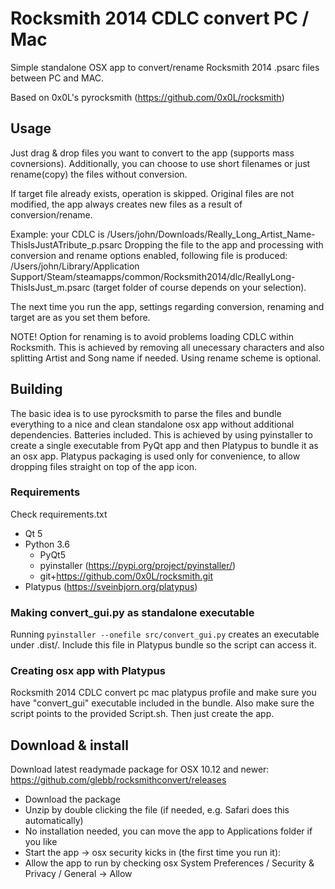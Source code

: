 # Rocksmith 2014 CDLC convert PC / Mac #
Simple standalone OSX app to convert/rename Rocksmith 2014 .psarc files between PC and MAC.

Based on 0x0L's pyrocksmith (https://github.com/0x0L/rocksmith)

## Usage ##
Just drag & drop files you want to convert to the app (supports mass covnersions).
Additionally, you can choose to use short filenames or just rename(copy) the files without conversion.

If target file already exists, operation is skipped. Original files are not modified, the app always
creates new files as a result of conversion/rename.

Example: your CDLC is /Users/john/Downloads/Really_Long_Artist_Name-ThisIsJustATribute_p.psarc
Dropping the file to the app and processing with conversion and rename options enabled, 
following file is produced: /Users/john/Library/Application Support/Steam/steamapps/common/Rocksmith2014/dlc/ReallyLong-ThisIsJust_m.psarc
(target folder of course depends on your selection).

The next time you run the app, settings regarding conversion, renaming and target are as you set them before.

NOTE! Option for renaming is to avoid problems loading CDLC within Rocksmith. 
This is achieved by removing all unecessary characters and also splitting Artist and Song name
if needed. Using rename scheme is optional.

## Building ##
The basic idea is to use pyrocksmith to parse the files and
bundle everything to a nice and clean standalone osx app without additional
dependencies. Batteries included. This is achieved
by using pyinstaller to create a single executable from PyQt app and then Platypus to 
bundle it as an osx app. Platypus packaging is used only for convenience,
to allow dropping files straight on top of the app icon.

### Requirements ###
Check requirements.txt
* Qt 5
* Python 3.6
   * PyQt5
   * pyinstaller (https://pypi.org/project/pyinstaller/)
   * git+https://github.com/0x0L/rocksmith.git
* Platypus (https://sveinbjorn.org/platypus)

### Making convert_gui.py as standalone executable ###
Running `pyinstaller --onefile src/convert_gui.py` creates an executable under .dist/.
Include this file in Platypus bundle so the script can access it.

### Creating osx app with Platypus ###
Rocksmith 2014 CDLC convert pc mac platypus profile and make sure you have "convert_gui" executable included in the bundle. Also make sure the script points to the provided Script.sh. Then just create the app.

## Download & install ##
Download latest readymade package for OSX 10.12 and newer: https://github.com/glebb/rocksmithconvert/releases

* Download the package
* Unzip by double clicking the file (if needed, e.g. Safari does this automatically)
* No installation needed, you can move the app to Applications folder if you like
* Start the app -> osx security kicks in (the first time you run it):
* Allow the app to run by checking osx System Preferences / Security & Privacy / General -> Allow

